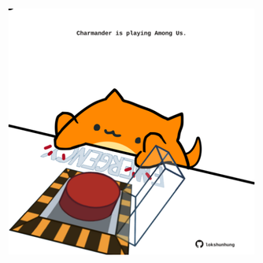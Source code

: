 <!-- built at 22/07/2023, 09:00:55 UTC -->
<p align="center">
  <img width="500" height="500" src="./ReadmeImage.svg">
</p>
